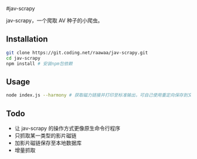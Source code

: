 #jav-scrapy

jav-scrapy，一个爬取 AV 种子的小爬虫。

## Installation

```bash
git clone https://git.coding.net/raawaa/jav-scrapy.git
cd jav-scrapy
npm install # 安装npm包依赖
```

## Usage

```bash
node index.js --harmony # 获取磁力链接并打印至标准输出，可自己使用重定向保存到文本文件中
```

## Todo

- 让 jav-scrapy 的操作方式更像原生命令行程序
- 只抓取某一类型的影片磁链
- 加影片磁链保存至本地数据库
- 增量抓取
